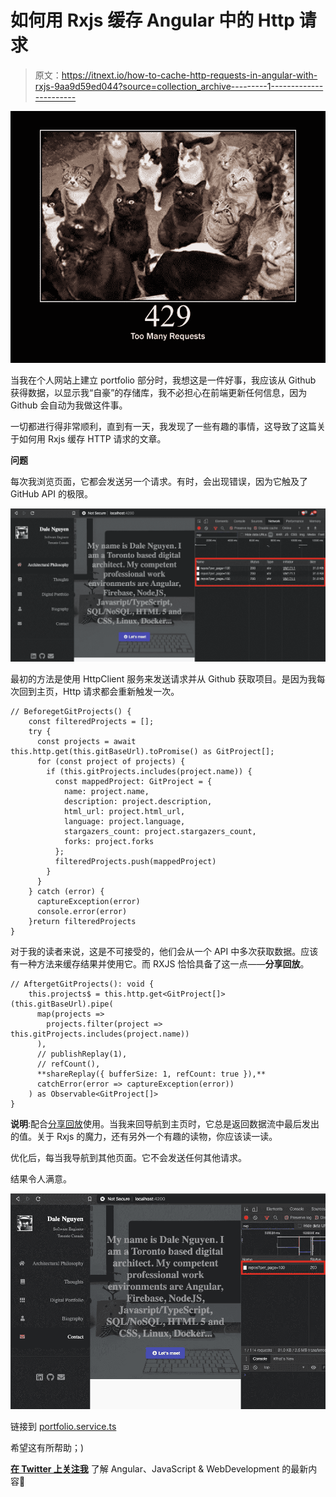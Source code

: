 # 如何用 Rxjs 缓存 Angular 中的 Http 请求

> 原文：<https://itnext.io/how-to-cache-http-requests-in-angular-with-rxjs-9aa9d59ed044?source=collection_archive---------1----------------------->

![](img/a4becac3ad01e7e35e4af7969927745d.png)

当我在个人网站上建立 portfolio 部分时，我想这是一件好事，我应该从 Github 获得数据，以显示我“自豪”的存储库，我不必担心在前端更新任何信息，因为 Github 会自动为我做这件事。

一切都进行得非常顺利，直到有一天，我发现了一些有趣的事情，这导致了这篇关于如何用 Rxjs 缓存 HTTP 请求的文章。

**问题**

每次我浏览页面，它都会发送另一个请求。有时，会出现错误，因为它触及了 GitHub API 的极限。

![](img/925c099bfc9cfc97d34e35d534dd192f.png)

最初的方法是使用 HttpClient 服务来发送请求并从 Github 获取项目。是因为我每次回到主页，Http 请求都会重新触发一次。

```
// BeforegetGitProjects() {
    const filteredProjects = [];    
    try {    
      const projects = await this.http.get(this.gitBaseUrl).toPromise() as GitProject[];    
      for (const project of projects) {    
        if (this.gitProjects.includes(project.name)) {    
          const mappedProject: GitProject = {    
            name: project.name,    
            description: project.description,    
            html_url: project.html_url,    
            language: project.language,    
            stargazers_count: project.stargazers_count,    
            forks: project.forks    
          };    
          filteredProjects.push(mappedProject)    
        }    
      }    
    } catch (error) {    
      captureException(error)    
      console.error(error)    
    }return filteredProjects
}
```

对于我的读者来说，这是不可接受的，他们会从一个 API 中多次获取数据。应该有一种方法来缓存结果并使用它。而 RXJS 恰恰具备了这一点——**分享回放**。

```
// AftergetGitProjects(): void {
    this.projects$ = this.http.get<GitProject[]>(this.gitBaseUrl).pipe(
      map(projects =>
        projects.filter(project => this.gitProjects.includes(project.name))
      ),
      // publishReplay(1),
      // refCount(),
      **shareReplay({ bufferSize: 1, refCount: true }),**
      catchError(error => captureException(error))
    ) as Observable<GitProject[]>
}
```

**说明**:配合[分享回放](https://www.learnrxjs.io/learn-rxjs/operators/multicasting/sharereplay)使用。当我来回导航到主页时，它总是返回数据流中最后发出的值。关于 Rxjs 的魔力，还有另外一个有趣的读物，你应该读一读。

优化后，每当我导航到其他页面。它不会发送任何其他请求。

结果令人满意。

![](img/4f532d6411df00389cb134651790496d.png)

链接到 [portfolio.service.ts](https://github.com/dalenguyen/dalenguyen.github.io/blob/dev/apps/portfolio/src/app/shared/services/portfolio.service.ts)

希望这有所帮助；)

[**在 Twitter 上关注我**](https://twitter.com/dale_nguyen) 了解 Angular、JavaScript & WebDevelopment 的最新内容👐